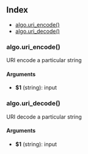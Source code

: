 ## Index

- [algo.uri_encode()](#algouri_encode)
- [algo.uri_decode()](#algouri_decode)

### algo.uri_encode()

URI encode a particular string

#### Arguments

- **$1** (string): input

### algo.uri_decode()

URI decode a particular string

#### Arguments

- **$1** (string): input
